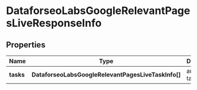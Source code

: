 # DataforseoLabsGoogleRelevantPagesLiveResponseInfo

## Properties

| Name | Type | Description | Notes |
|------------ | ------------- | ------------- | -------------|
**tasks** | **DataforseoLabsGoogleRelevantPagesLiveTaskInfo[]** | array of tasks |[optional]|